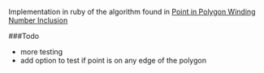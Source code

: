 
Implementation in ruby of the algorithm found in [Point in Polygon Winding Number Inclusion](http://softsurfer.com/Archive/algorithm_0103/algorithm_0103.htm#Crossing%20Number "Original Algorithm")



###Todo
* more testing
* add option to test if point is on any edge of the polygon
